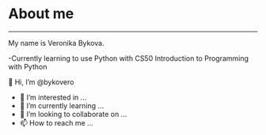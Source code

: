# About me
---
My name is Veronika Bykova.

-Currently learning to use Python with CS50 Introduction to Programming with Python

👋 Hi, I’m @bykovero
- 👀 I’m interested in ...
- 🌱 I’m currently learning ...
- 💞️ I’m looking to collaborate on ...
- 📫 How to reach me ...

<!---
bykovero/bykovero is a ✨ special ✨ repository because its `README.md` (this file) appears on your GitHub profile.
You can click the Preview link to take a look at your changes.
--->
